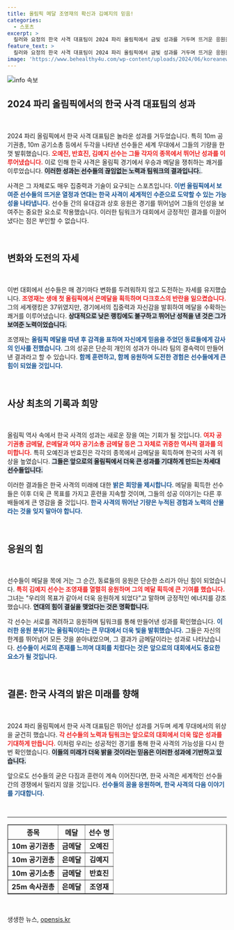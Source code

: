 ```yaml
---
title: 올림픽 메달 조영재의 확신과 김예지의 믿음!
categories:
  - 스포츠
excerpt: >
  킬러와 요정의 한국 사격 대표팀이 2024 파리 올림픽에서 금빛 성과를 거두며 뜨거운 응원을 보내는 가운데, 다크호스 조영재가 은메달을 획득! 그들의 감동적인 이야기를 확인하세요!
feature_text: >
  킬러와 요정의 한국 사격 대표팀이 2024 파리 올림픽에서 금빛 성과를 거두며 뜨거운 응원을 보내는 가운데, 다크호스 조영재가 은메달을 획득! 그들의 감동적인 이야기를 확인하세요!
image: 'https://www.behealthy4u.com/wp-content/uploads/2024/06/koreanews.jpg'
---
```


<p><img src="https://www.behealthy4u.com/wp-content/uploads/2024/06/koreanews.jpg" alt="info 속보" /></p>

<h2 data-ke-size="size26">2024 파리 올림픽에서의 한국 사격 대표팀의 성과</h2>

<p data-ke-size="size16">&nbsp;</p>

<p data-ke-size="size16">2024 파리 올림픽에서 한국 사격 대표팀은 놀라운 성과를 거두었습니다. 특히 10m 공기권총, 10m 공기소총 등에서 두각을 나타낸 선수들은 세계 무대에서 그들의 기량을 한껏 발휘했습니다. <b><span style="color: #ee2323;">오예진, 반효진, 김예지 선수는 그들 각자의 종목에서 뛰어난 성과를 이루어냈습니다.</span></b> 이로 인해 한국 사격은 올림픽 경기에서 우승과 메달을 쟁취하는 쾌거를 이루었습니다. <b><span style="background-color: #21538527;">이러한 성과는 선수들의 끊임없는 노력과 팀워크의 결과입니다.</span></b>.</p>

<p data-ke-size="size16">사격은 그 자체로도 매우 집중력과 기술이 요구되는 스포츠입니다. <b><span style="color: #1a5490;">이번 올림픽에서 보여준 선수들의 뜨거운 열정과 연대는 한국 사격이 세계적인 수준으로 도약할 수 있는 가능성을 나타냅니다.</span></b> 선수들 간의 유대감과 상호 응원은 경기를 뛰어넘어 그들의 인성을 보여주는 중요한 요소로 작용했습니다. 이러한 팀워크가 대회에서 긍정적인 결과를 이끌어냈다는 점은 부인할 수 없습니다.</p>

<p data-ke-size="size16">&nbsp;</p>

<h2 data-ke-size="size26">변화와 도전의 자세</h2>

<p data-ke-size="size16">&nbsp;</p>

<p data-ke-size="size16">이번 대회에서 선수들은 매 경기마다 변화를 두려워하지 않고 도전하는 자세를 유지했습니다. <b><span style="color: #ee2323;">조영재는 생애 첫 올림픽에서 은메달을 획득하며 다크호스의 반란을 일으켰습니다.</span></b> 그의 세계랭킹은 37위였지만, 경기에서의 집중력과 자신감을 발휘하여 메달을 수확하는 쾌거를 이루어냈습니다. <b><span style="background-color: #21538527;">상대적으로 낮은 랭킹에도 불구하고 뛰어난 성적을 낸 것은 그가 보여준 노력이었습니다.</span></b></p>

<p data-ke-size="size16">조영재는 <b><span style="color: #1a5490;">올림픽 메달을 따낸 후 감격을 표하며 자신에게 믿음을 주었던 동료들에게 감사의 인사를 전했습니다</span></b>. 그의 성공은 단순히 개인의 성과가 아니라 팀의 결속력이 만들어낸 결과라고 할 수 있습니다. <b><span style="color: #1a5490;">함께 훈련하고, 함께 응원하며 도전한 경험은 선수들에게 큰 힘이 되었을 것입니다.</span></b></p>

<p data-ke-size="size16">&nbsp;</p>

<h2 data-ke-size="size26">사상 최초의 기록과 희망</h2>

<p data-ke-size="size16">&nbsp;</p>

<p data-ke-size="size16">올림픽 역사 속에서 한국 사격의 성과는 새로운 장을 여는 기회가 될 것입니다. <b><span style="color: #ee2323;">여자 공기권총 금메달, 은메달과 여자 공기소총 금메달 등은 그 자체로 귀중한 역사적 결과를 의미합니다.</span></b> 특히 오예진과 반효진은 각각의 종목에서 금메달을 획득하며 한국의 사격 위상을 높였습니다. <b><span style="background-color: #21538527;">그들은 앞으로의 올림픽에서 더욱 큰 성과를 기대하게 만드는 차세대 선수들입니다.</span></b></p>

<p data-ke-size="size16">이러한 결과들은 한국 사격의 미래에 대한 <b><span style="color: #1a5490;">밝은 희망을 제시합니다</span></b>. 메달을 획득한 선수들은 이후 더욱 큰 목표를 가지고 훈련을 지속할 것이며, 그들의 성공 이야기는 다른 후배들에게 큰 영감을 줄 것입니다. <b><span style="color: #1a5490;">한국 사격의 뛰어난 기량은 누적된 경험과 노력의 산물라는 것을 잊지 말아야 합니다.</span></b></p>

<p data-ke-size="size16">&nbsp;</p>

<h2 data-ke-size="size26">응원의 힘</h2>

<p data-ke-size="size16">&nbsp;</p>

<p data-ke-size="size16">선수들이 메달을 목에 거는 그 순간, 동료들의 응원은 단순한 소리가 아닌 힘이 되었습니다. <b><span style="color: #ee2323;">특히 김예지 선수는 조영재를 열렬히 응원하며 그의 메달 획득에 큰 기여를 했습니다.</span></b> 그녀는 "우리의 목표가 같아서 더욱 응원하게 되었다"고 말하며 긍정적인 에너지를 강조했습니다. <b><span style="background-color: #21538527;">연대의 힘이 결실을 맺었다는 것은 명확합니다.</span></b></p>

<p data-ke-size="size16">각 선수는 서로를 격려하고 응원하며 팀워크를 통해 만들어낸 성과를 확인했습니다. <b><span style="color: #1a5490;">이러한 응원 분위기는 올림픽이라는 큰 무대에서 더욱 빛을 발휘했습니다.</span></b> 그들은 자신의 한계를 뛰어넘어 모든 것을 쏟아내었으며, 그 결과가 금메달이라는 성과로 나타났습니다. <b><span style="color: #1a5490;">선수들이 서로의 존재를 느끼며 대회를 치렀다는 것은 앞으로의 대회에서도 중요한 요소가 될 것입니다.</span></b></p>

<p data-ke-size="size16">&nbsp;</p>

<h2 data-ke-size="size26">결론: 한국 사격의 밝은 미래를 향해</h2>

<p data-ke-size="size16">&nbsp;</p>

<p data-ke-size="size16">2024 파리 올림픽에서 한국 사격 대표팀은 뛰어난 성과를 거두며 세계 무대에서의 위상을 굳건히 했습니다. <b><span style="color: #ee2323;">각 선수들의 노력과 팀워크는 앞으로의 대회에서 더욱 많은 성과를 기대하게 만듭니다.</span></b> 이처럼 우리는 성공적인 경기를 통해 한국 사격의 가능성을 다시 한번 확인했습니다. <b><span style="background-color: #21538527;">이들의 미래가 더욱 밝을 것이라는 믿음은 이러한 성과에 기반하고 있습니다.</span></b></p>

<p data-ke-size="size16">앞으로도 선수들의 굳은 다짐과 훈련이 계속 이어진다면, 한국 사격은 세계적인 선수들 간의 경쟁에서 밀리지 않을 것입니다. <b><span style="color: #1a5490;">선수들의 꿈을 응원하며, 한국 사격의 다음 이야기를 기대합니다.</span></b></p>

<p data-ke-size="size16">&nbsp;</p>

<hr>

<table style="width: 100%; border-collapse: collapse;" border="1">
  <thead>
    <tr>
      <th style="text-align: center; height: 24px;"><b>종목</b></th>
      <th style="text-align: center; height: 24px;"><b>메달</b></th>
      <th style="text-align: center; height: 24px;"><b>선수 명</b></th>
    </tr>
  </thead>
  <tbody>
    <tr>
      <td style="text-align: center; height: 17px;"><b>10m 공기권총</b></td>
      <td style="text-align: center; height: 17px;"><b>금메달</b></td>
      <td style="text-align: center; height: 17px;"><b>오예진</b></td>
    </tr>
    <tr>
      <td style="text-align: center; height: 17px;"><b>10m 공기권총</b></td>
      <td style="text-align: center; height: 17px;"><b>은메달</b></td>
      <td style="text-align: center; height: 17px;"><b>김예지</b></td>
    </tr>
    <tr>
      <td style="text-align: center; height: 17px;"><b>10m 공기소총</b></td>
      <td style="text-align: center; height: 17px;"><b>금메달</b></td>
      <td style="text-align: center; height: 17px;"><b>반효진</b></td>
    </tr>
    <tr>
      <td style="text-align: center; height: 17px;"><b>25m 속사권총</b></td>
      <td style="text-align: center; height: 17px;"><b>은메달</b></td>
      <td style="text-align: center; height: 17px;"><b>조영재</b></td>
    </tr>
  </tbody>
</table>

<p data-ke-size="size16">&nbsp;</p>
생생한 뉴스, <a href="https://opensis.kr" rel="dofollow">opensis.kr</a>


